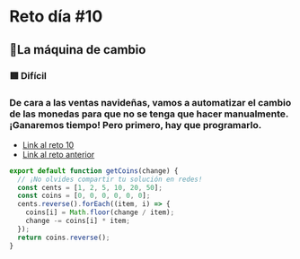 # Reto día #10

## 🎄La máquina de cambio

### 🟥 Difícil

### De cara a las ventas navideñas, vamos a automatizar el cambio de las monedas para que no se tenga que hacer manualmente. ¡Ganaremos tiempo! Pero primero, hay que programarlo.

- [Link al reto 10](https://adventjs.dev/challenges/10)
- [Link al reto anterior](./reto9.md)

```js
export default function getCoins(change) {
  // ¡No olvides compartir tu solución en redes!
  const cents = [1, 2, 5, 10, 20, 50];
  const coins = [0, 0, 0, 0, 0, 0];
  cents.reverse().forEach((item, i) => {
    coins[i] = Math.floor(change / item);
    change -= coins[i] * item;
  });
  return coins.reverse();
}
```
